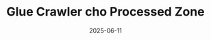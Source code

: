 ---
title : "Glue Crawler cho Processed Zone "
date :  "2025-06-11"
weight : 3
chapter : false
pre : " <b> 4.3 </b> "
---